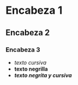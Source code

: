 # Encabeza 1 
## Encabeza 2
### Encabeza 3

- *texto cursiva*
- **texto negrilla**
- ***texto negrita y cursiva***
